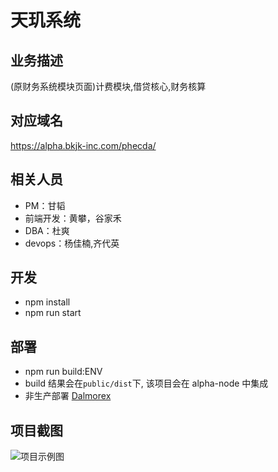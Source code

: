 # 天玑系统

## 业务描述

(原财务系统模块页面)计费模块,借贷核心,财务核算

## 对应域名

https://alpha.bkjk-inc.com/phecda/

## 相关人员

- PM：甘韬
- 前端开发：黄攀，谷家禾
- DBA：杜爽
- devops：杨佳楠,齐代英

## 开发

- npm install
- npm run start

## 部署

- npm run build:ENV
- build 结果会在`public/dist`下, 该项目会在 alpha-node 中集成
- 非生产部署 [Dalmorex](https://dalmorex.bkjk-inc.com/#/plm/application/653/detail '房产前端CI')

## 项目截图

![项目示例图](https://code.bkjk-inc.com/projects/FINANCEOP/repos/phecda-fe/raw/demo.png)
